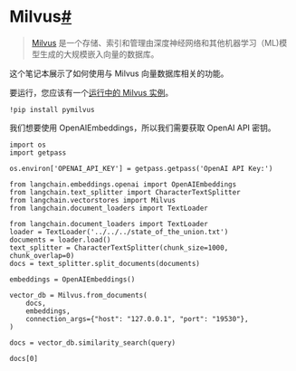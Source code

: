

Milvus[#](#milvus "Permalink to this headline")
===============================================

> 
> [Milvus](https://milvus.io/docs/overview.md) 是一个存储、索引和管理由深度神经网络和其他机器学习（ML)模型生成的大规模嵌入向量的数据库。
> 
> 
> 

这个笔记本展示了如何使用与 Milvus 向量数据库相关的功能。

要运行，您应该有一个[运行中的 Milvus 实例](https://milvus.io/docs/install_standalone-docker.md)。

```
!pip install pymilvus

```

我们想要使用 OpenAIEmbeddings，所以我们需要获取 OpenAI API 密钥。

```
import os
import getpass

os.environ['OPENAI_API_KEY'] = getpass.getpass('OpenAI API Key:')

```

```
from langchain.embeddings.openai import OpenAIEmbeddings
from langchain.text_splitter import CharacterTextSplitter
from langchain.vectorstores import Milvus
from langchain.document_loaders import TextLoader

```

```
from langchain.document_loaders import TextLoader
loader = TextLoader('../../../state_of_the_union.txt')
documents = loader.load()
text_splitter = CharacterTextSplitter(chunk_size=1000, chunk_overlap=0)
docs = text_splitter.split_documents(documents)

embeddings = OpenAIEmbeddings()

```

```
vector_db = Milvus.from_documents(
    docs,
    embeddings,
    connection_args={"host": "127.0.0.1", "port": "19530"},
)

```

```
docs = vector_db.similarity_search(query)

```

```
docs[0]

```

